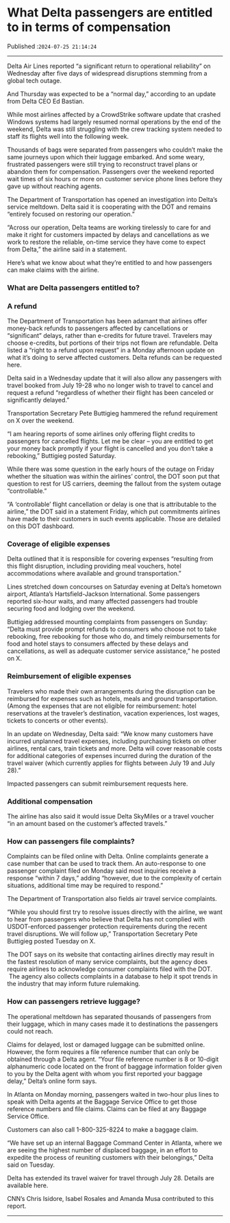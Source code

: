 # What Delta passengers are entitled to in terms of compensation

Published :`2024-07-25 21:14:24`

---

Delta Air Lines reported “a significant return to operational reliability” on Wednesday after five days of widespread disruptions stemming from a global tech outage.

And Thursday was expected to be a “normal day,” according to an update from Delta CEO Ed Bastian.

While most airlines affected by a CrowdStrike software update that crashed Windows systems had largely resumed normal operations by the end of the weekend, Delta was still struggling with the crew tracking system needed to staff its flights well into the following week.

Thousands of bags were separated from passengers who couldn’t make the same journeys upon which their luggage embarked. And some weary, frustrated passengers were still trying to reconstruct travel plans or abandon them for compensation. Passengers over the weekend reported wait times of six hours or more on customer service phone lines before they gave up without reaching agents.

The Department of Transportation has opened an investigation into Delta’s service meltdown. Delta said it is cooperating with the DOT and remains “entirely focused on restoring our operation.”

“Across our operation, Delta teams are working tirelessly to care for and make it right for customers impacted by delays and cancellations as we work to restore the reliable, on-time service they have come to expect from Delta,” the airline said in a statement.

Here’s what we know about what they’re entitled to and how passengers can make claims with the airline.

### What are Delta passengers entitled to?

### A refund

The Department of Transportation has been adamant that airlines offer money-back refunds to passengers affected by cancellations or “significant” delays, rather than e-credits for future travel. Travelers may choose e-credits, but portions of their trips not flown are refundable. Delta listed a “right to a refund upon request” in a Monday afternoon update on what it’s doing to serve affected customers. Delta refunds can be requested here.

Delta said in a Wednesday update that it will also allow any passengers with travel booked from July 19-28 who no longer wish to travel to cancel and request a refund “regardless of whether their flight has been canceled or significantly delayed.”

Transportation Secretary Pete Buttigieg hammered the refund requirement on X over the weekend.

“I am hearing reports of some airlines only offering flight credits to passengers for cancelled flights. Let me be clear – you are entitled to get your money back promptly if your flight is cancelled and you don’t take a rebooking,” Buttigieg posted Saturday.

While there was some question in the early hours of the outage on Friday whether the situation was within the airlines’ control, the DOT soon put that question to rest for US carriers, deeming the fallout from the system outage “controllable.”

“A ‘controllable’ flight cancellation or delay is one that is attributable to the airline,” the DOT said in a statement Friday, which put commitments airlines have made to their customers in such events applicable. Those are detailed on this DOT dashboard.

### Coverage of eligible expenses

Delta outlined that it is responsible for covering expenses “resulting from this flight  disruption, including providing meal vouchers, hotel accommodations where available and ground transportation.”

Lines stretched down concourses on Saturday evening at Delta’s hometown airport, Atlanta’s Hartsfield-Jackson International. Some passengers reported six-hour waits, and many affected passengers had trouble securing food and lodging over the weekend.

Buttigieg addressed mounting complaints from passengers on Sunday: “Delta must provide prompt refunds to consumers who choose not to take rebooking, free rebooking for those who do, and timely reimbursements for food and hotel stays to consumers affected by these delays and cancellations, as well as adequate customer service assistance,” he posted on X.

### Reimbursement of eligible expenses

Travelers who made their own arrangements during the disruption can be reimbursed for expenses such as hotels, meals and ground transportation. (Among the expenses that are not eligible for reimbursement: hotel reservations at the traveler’s destination, vacation experiences, lost wages, tickets to concerts or other events).

In an update on Wednesday, Delta said: “We know many customers have incurred unplanned travel expenses, including purchasing tickets on other airlines, rental cars, train tickets and more. Delta will cover reasonable costs for additional categories of expenses incurred during the duration of the travel waiver (which currently applies for flights between July 19 and July 28).”

Impacted passengers can submit reimbursement requests here.

### Additional compensation

The airline has also said it would issue Delta SkyMiles or a travel voucher “in an amount based on the customer’s affected travels.”

### How can passengers file complaints?

Complaints can be filed online with Delta. Online complaints generate a case number that can be used to track them. An auto-response to one passenger complaint filed on Monday said most inquiries receive a response “within 7 days,” adding “however, due to the complexity of certain situations, additional time may be required to respond.”

The Department of Transportation also fields air travel service complaints.

“While you should first try to resolve issues directly with the airline, we want to hear from passengers who believe that Delta has not complied with USDOT-enforced passenger protection requirements during the recent travel disruptions. We will follow up,” Transportation Secretary Pete Buttigieg posted Tuesday on X.

The DOT says on its website that contacting airlines directly may result in the fastest resolution of many service complaints, but the agency does require airlines to acknowledge consumer complaints filed with the DOT.  The agency also collects complaints in a database to help it spot trends in the industry that may inform future rulemaking.

### How can passengers retrieve luggage?

The operational meltdown has separated thousands of passengers from their luggage, which in many cases made it to destinations the passengers could not reach.

Claims for delayed, lost or damaged luggage can be submitted online. However, the form requires a file reference number that can only be obtained through a Delta agent. “Your file reference number is 8 or 10-digit alphanumeric code located on the front of baggage information folder given to you by the Delta agent with whom you first reported your baggage delay,” Delta’s online form says.

In Atlanta on Monday morning, passengers waited in two-hour plus lines to speak with Delta agents at the Baggage Service Office to get those reference numbers and file claims. Claims can be filed at any Baggage Service Office.

Customers can also call 1-800-325-8224 to make a baggage claim.

“We have set up an internal Baggage Command Center in Atlanta, where we are seeing the highest number of displaced baggage, in an effort to expedite the process of reuniting customers with their belongings,” Delta said on Tuesday.

Delta has extended its travel waiver for travel through July 28. Details are available here.

CNN’s Chris Isidore, Isabel Rosales and Amanda Musa contributed to this report.

---

